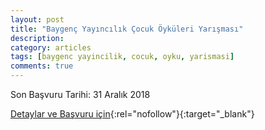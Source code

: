 ```yaml
---
layout: post
title: "Baygenç Yayıncılık Çocuk Öyküleri Yarışması"
description: 
category: articles
tags: [baygenc yayincilik, cocuk, oyku, yarismasi]
comments: true
---
```


Son Başvuru Tarihi: 31 Aralık 2018

[Detaylar ve Başvuru için](http://www.akdogan.gen.tr/yarismalar/baygenc-yayincilik-cocuk-oykuleri-yarismasi-duyurusu/?utm_source=edebiyatyarismalari.com&utm_medium=affiliate){:rel="nofollow"}{:target="_blank"}